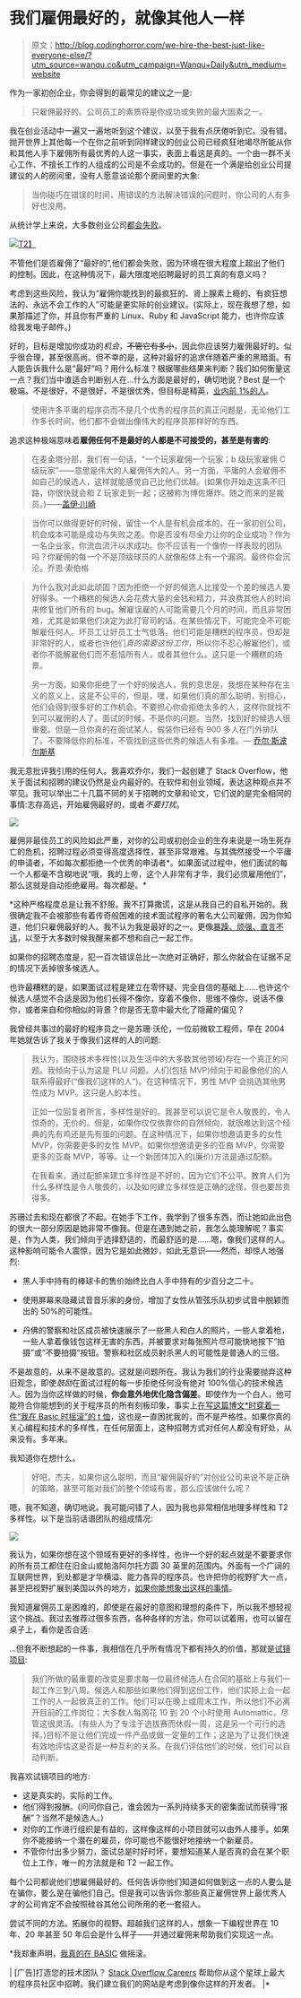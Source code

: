 # 我们雇佣最好的，就像其他人一样

> 原文：<http://blog.codinghorror.com/we-hire-the-best-just-like-everyone-else/?utm_source=wanqu.co&utm_campaign=Wanqu+Daily&utm_medium=website>



作为一家初创企业，你会得到的最常见的建议之一是:

> 只雇佣最好的。公司员工的素质将是你成功或失败的最大因素之一。

我在创业活动中一遍又一遍地听到这个建议，以至于我有点厌倦听到它。没有错。抛开世界上其他每一个在你之前听到同样建议的创业公司已经疯狂地竭尽所能从你和其他人手下雇佣所有最优秀的人这一事实，表面上看这是真的。一个由一群不关心工作、不擅长工作的人组成的公司是不会成功的。但是在一个满是给创业公司提建议的人的房间里，没有人愿意谈论那个房间里的大象:

> 当你碰巧在错误的时间，用错误的方法解决错误的问题时，你公司的人有多好也没用。

从统计学上来说，大多数创业公司[都会失败](http://fortune.com/2014/09/25/why-startups-fail-according-to-their-founders/)。

[![](img/b6a317fbf6802849daa7fd78a70908a3.png)T2】](https://www.cbinsights.com/blog/startup-failure-post-mortem/)

不管他们是否雇佣了“最好的”,他们都会失败，因为环境在很大程度上超出了他们的控制。因此，在这种情况下，最大限度地招聘最好的员工真的有意义吗？

考虑到这些风险，我认为“雇佣你能找到的最疯狂的、肾上腺素上瘾的、有疯狂想法的、永远不会工作的人”可能是更实际的创业建议。(实际上，现在我想了想，如果那描述了你，并且你有严重的 Linux、Ruby 和 JavaScript 能力，也许你应该给我发电子邮件。)

好的，目标是增加你成功的*机会*，~~不管它有多小~~，因此你应该努力雇佣最好的。似乎很合理，甚至很高尚。但不幸的是，这种对最好的追求伴随着严重的黑暗面。有人能告诉我什么是“最好”吗？用什么标准？根据哪些结果来判断？我们如何衡量这一点？我们当中谁适合判断别人在…什么方面是最好的，确切地说？Best 是一个极端。不是很好，不是很好，不是很优秀，但目标是精英，[业内前 1%的人](http://www.joelonsoftware.com/articles/HighNotes.html)。

> 使用许多平庸的程序员而不是几个优秀的程序员的真正问题是，无论他们工作多长时间，他们都不会做出像伟大的程序员那样好的东西。

追求这种极端意味着**雇佣任何不是最好的人都是不可接受的，甚至是有害的**:

> 在麦金塔分部，我们有一句话，“一个玩家雇佣一个玩家；b 级玩家雇佣 C 级玩家”——意思是伟大的人雇佣伟大的人。另一方面，平庸的人会雇佣不如自己的候选人，这样就能感觉自己比他们优越。(如果你开始走这条不归路，你很快就会和 Z 玩家走到一起；这被称为博佐爆炸。随之而来的是裁员。)——[盖伊·川崎](http://guykawasaki.com/the_art_of_recr-2/)

> 当你可以做得更好的时候，留住一个人是有机会成本的。在一家初创公司，机会成本可能是成功与失败之差。你是否没有尽全力让你的企业成功？作为一名企业家，你流血流汗以求成功。你不应该有一个像你一样表现的团队吗？你雇佣的每一个不是顶级球员的人就像船体上有一个漏洞。最终你会沉沦。乔恩·索伯格

> 为什么我对此如此顽固？因为拒绝一个好的候选人比接受一个差的候选人要好得多。一个糟糕的候选人会花费大量的金钱和精力，并浪费其他人的时间来修复他们所有的 bug。解雇误雇的人可能需要几个月的时间，而且非常困难，尤其是如果他们决定为此打官司的话。在某些情况下，可能完全不可能解雇任何人。坏员工让好员工士气低落。他们可能是糟糕的程序员，但却是非常好的人，或者也许他们*真的需要这份工作*，所以你不忍心解雇他们，或者你不能解雇他们而不惹恼所有人，或者其他什么。这只是一个糟糕的场景。
> 
> 另一方面，如果你拒绝了一个好的候选人，我的意思是，我想在某种存在主义的意义上，这是不公平的，但是，嘿，如果他们真的那么聪明，别担心，他们会得到很多好的工作机会。不要担心你会拒绝太多的人，这样你就找不到可以雇佣的人了。面试的时候，不是你的问题。当然，找到好的候选人很重要。但是一旦你真的在面试某人，假装你已经有 900 多人在门外排队了。不要降低你的标准，不管找到这些优秀的候选人有多难。— [乔尔·斯波尔斯基](http://www.joelonsoftware.com/articles/GuerrillaInterviewing3.html)

我无意批评我引用的任何人。我喜欢乔尔，我们一起创建了 Stack Overflow，他关于面试和招聘的建议仍然是业内最好的。在软件和创业领域，表达这种观点并不罕见。我可以举出二十几篇不同的关于招聘的文章和论文，它们说的是完全相同的事情:志存高远，开始雇佣最好的，或者*不要打扰*。

![](img/1c4972554566e3c1abbe3ed529b96a42.png)

雇佣非最佳员工的风险如此严重，对你的公司或初创企业的生存来说是一场生死存亡的危机，招聘过程必须变得高度选择性，甚至非常艰难。与其偶然接受一个平庸的申请者，不如每次都拒绝一个优秀的申请者*。如果面试过程中，他们面试的每一个人都毫不含糊地说“哦，我的上帝，这个人非常有才华，我们必须雇用他们”，那么这就是自动拒绝雇用。每次都是。*

 *这种严格程度总是让我不舒服。我不打算撒谎，这是从我自己的自私开始的。我很确定我不会被那些有着传奇般困难的技术面试程序的著名大公司雇佣，因为你知道，他们只雇佣最好的人。我不认为我是最好的之一。更像[暴躁、顽强、直言不讳](https://blog.codinghorror.com/who-needs-talent-when-you-have-intensity/)，以至于大多数时候我醒来都不想和自己一起工作。

如果你的招聘态度是，犯一百次错误总比一次绝对正确好，那么你就会在证据不足的情况下丢掉很多候选人。

也许最糟糕的是，如果面试过程是建立在零怀疑、完全自信的基础上……也许这个候选人感觉不合适是因为他们长得不像你，穿着不像你，思维不像你，说话不像你，或者来自和你相似的背景？你是否无意中最大化了隐藏的偏见？

我曾经共事过的最好的程序员之一是苏珊·沃伦，一位前微软工程师，早在 2004 年她就告诉了我关于像我们这样的人的问题:

> 我认为，围绕技术多样性(以及生活中的大多数其他领域)存在一个真正的问题。我倾向于认为这是 PLU 问题。人们(包括 MVP)倾向于和最像他们的人联系得最好(“像我们这样的人”)。在这种情况下，男性 MVP 会挑选其他男性成为 MVP。这只是人的本性。
> 
> 正如一位回复者所言，多样性是好的。我甚至可以说它是令人敬畏的，令人惊奇的，无价的。但是，如果你仅仅依靠你的自然倾向，就很难达到这个经典的先有鸡还是先有蛋的问题。在这种情况下，如果你想邀请更多的女性 MVP，你需要更多的女性 MVP。如果你想邀请更多的亚裔 MVP，你需要更多的亚裔 MVP，等等。让一个新团体加入的(廉价)方法是通过配额。
> 
> 在我看来，通过配额来建立多样性是不好的，因为它们不公平。教育人们为什么多样性是令人敬畏的，以及如何建立多样性是正确的途径，但也要昂贵得多。

苏珊过去和现在都很了不起。在她手下工作，我学到了很多东西，而让她如此出色的很大一部分原因是她非常不像我。但是在遇到她之前，我怎么能理解呢？事实是，作为人类，我们倾向于选择舒适的，而最舒适的是……嗯，像我们这样的人。这种影响可能令人震惊，因为它是如此微妙，如此无意识——然而，却惊人地强烈:

*   黑人手中持有的棒球卡的售价始终比白人手中持有的少百分之二十。

*   使用屏幕来隐藏试音音乐家的身份，增加了女性从管弦乐队初步试音中脱颖而出的 50%的可能性。

*   丹佛的警察和社区成员被快速展示了一些黑人和白人的照片，一些人拿着枪，一些人拿着像钱包这样无害的东西，并被要求对每张照片尽可能快地按下“拍摄”或“不要拍摄”按钮。警察和社区成员射杀黑人的可能性是普通人的三倍。

不是故意的，从来不是故意的。这就是问题所在。我认为我们的行业需要抛弃这种旧观念，即使*鼓励*在面试过程的每一步拒绝任何没有绝对 100%信心的技术候选人。因为当你这样做的时候，**你会意外地优化隐含偏差**。即使作为一个白人，他可能符合你能想到的关于程序员的所有刻板印象，事实上[在写这篇博文*时穿着一件“我在 Basic 时摇滚”的 t 恤](https://twitter.com/codinghorror/status/644616067847880705)，这也是一直困扰我的，而不是严格性。如果你真的关心编程和技术的多样性，在任何层面上，这种招聘方式对任何人都没有好处，从来没有。多年来。

我知道你在想什么。

> 好吧，杰夫，如果你这么聪明，而且“雇佣最好的”对创业公司来说不是正确的策略，甚至可能对我们的整个领域有害，那么应该做什么呢？

嗯，我不知道，确切地说。我可能问错了人，因为我也非常相信地理多样性和 T2 多样性。以下是当前话语团队的组成情况:

![](img/f34971c55b4d1e19b0a7348f77ab1edd.png)

我认为，如果你想在这个领域有更好的多样性，也许一个好的起点就是不要要求你的所有员工都住在旧金山或帕洛阿尔托方圆 30 英里的范围内。外面有一个广阔的互联网世界，到处都是才华横溢、能力各异的程序员。也许把你的视野扩大一点，甚至把视野扩展到美国以外的地方，[如果你能想象出这样的事情](https://ma.tt/2014/12/how-paul-graham-is-wrong/)。

我知道雇佣员工是困难的，即使是在最好的意图和理想的条件下，所以我不想轻视这个挑战。我过去推荐过很多东西，各种各样的方法，你可以试着用，也可以留在桌子上，看你是否合适:

…但我不断想起的一件事，我相信在几乎所有情况下都有持久的价值，那就是[试镜项目](https://hbr.org/2014/04/the-ceo-of-automattic-on-holding-auditions-to-build-a-strong-team):

> 我们所做的最重要的改变是要求每一位最终候选人在合同的基础上与我们一起工作三到八周。候选人和那些如果他们得到这份工作，他们实际上会一起工作的人一起做真正的工作。他们可以在晚上或周末工作，所以他们不必离开目前的工作岗位；大多数人每周花 10 到 20 个小时使用 Automattic，尽管这很灵活。(有些人为了专注于选拔赛而休假一周，这是另一个可行的选择。)目标不是让他们完成一件产品或做一定量的工作；这是为了让我们快速有效地评估这是否是一种互利的关系。在我们评估他们的时候，他们可以自动判断。

我喜欢试镜项目的地方:

*   这是真实的，实际的工作。
*   他们得到报酬。(问问你自己，谁会因为一系列持续多天的密集面试而获得“报酬”？当然不是候选人。)
*   对你的工作进行组织是有益的，这样像这样的小项目就可以由外人接手。如果你不能接纳一个潜在的雇员，你可能也不能很好地接纳一个新雇员。
*   不管你付出多少努力，面试总是时好时坏，要想知道某人是否真的会在某个职位上工作，唯一的方法就是和 T2 一起工作。

每个公司都说他们想雇佣最好的。任何告诉你他们知道如何做到这一点的人要么是在骗你，要么是在骗他们自己。但是我可以告诉你:那些真正雇佣世界上最优秀人才的公司肯定不会按照硅谷其他公司所用的老一套招人。

尝试不同的方法。拓展你的视野。超越我们这样的人，想象一下编程世界在 10 年、20 年甚至 50 年后会是什么样子——并通过雇佣来帮助我们实现这一点。

*我郑重声明，[我真的在 BASIC](https://blog.codinghorror.com/everything-i-needed-to-know-about-programming-i-learned-from-basic/) 做摇滚。

| [广告]打造您的技术团队？ [Stack Overflow Careers](http://careers.stackoverflow.com/products) 帮助你从这个星球上最大的程序员社区中招聘。我们建立我们的网站是考虑到像你这样的开发者。 |* 